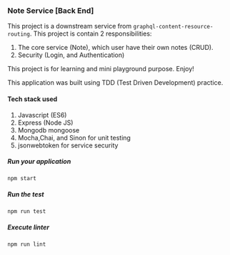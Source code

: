 ### Note Service [Back End]

This project is a downstream service from `graphql-content-resource-routing`. This project is contain 2 responsibilities: 
1. The core service (Note), which user have their own notes (CRUD). 
2. Security (Login, and Authentication)

This project is for learning and mini playground purpose. Enjoy!

This application was built using TDD (Test Driven Development) practice.

#### Tech stack used
1. Javascript (ES6)
2. Express (Node JS)
3. Mongodb mongoose
4. Mocha,Chai, and Sinon for unit testing
5. jsonwebtoken for service security

##### Run your application
`npm start`

##### Run the test
`npm run test`

##### Execute linter
`npm run lint`
